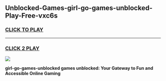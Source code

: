 
## Unblocked-Games-girl-go-games-unblocked-Play-Free-vxc6s
<h3>
<a href="https://premium76.site?title=girl-go-games-unblocked&ref=18A1">CLICK TO PLAY</a></h3>
<hr>

<h3>
<a href="https://premium76.site?title=girl-go-games-unblocked&ref=18A1">CLICK 2 PLAY</a>
  
</h3>

<a href="https://premium76.site?title=girl-go-games-unblocked&ref=18A1"><img src="https://clearcache.store/games.png"></a>


**girl-go-games-unblocked games unblocked: Your Gateway to Fun and Accessible Online Gaming**
